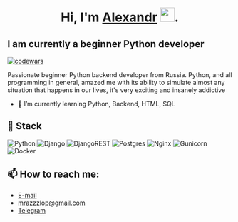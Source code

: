 ### <h1 align="center">Hi, I'm <a href="https://daniilshat.ru/" target="_blank">Alexandr</a> <img src="https://github.com/blackcater/blackcater/raw/main/images/Hi.gif" height="32"/>.
I am currently a beginner Python developer</h1>
[![codewars](https://www.codewars.com/users/mrazzzlop/badges/micro)](https://www.codewars.com/users/mrazzzlop)
-
Passionate beginner Python backend developer from Russia. Python, and all programming in general, amazed me with its ability to simulate almost any situation that happens in our lives, it's very exciting and insanely addictive

- 🌱 I’m currently learning Python, Backend, HTML, SQL
## 🔭 Stack
  ![Python](https://img.shields.io/badge/python-3670A0?style=for-the-badge&logo=python&logoColor=ffdd54)
  ![Django](https://img.shields.io/badge/django-%23092E20.svg?style=for-the-badge&logo=django&logoColor=white)
  ![DjangoREST](https://img.shields.io/badge/DJANGO-REST-ff1709?style=for-the-badge&logo=django&logoColor=white&color=ff1709&labelColor=gray)
  ![Postgres](https://img.shields.io/badge/postgres-%23316192.svg?style=for-the-badge&logo=postgresql&logoColor=white)
  ![Nginx](https://img.shields.io/badge/nginx-%23009639.svg?style=for-the-badge&logo=nginx&logoColor=white)
  ![Gunicorn](https://img.shields.io/badge/gunicorn-%298729.svg?style=for-the-badge&logo=gunicorn&logoColor=white)
  ![Docker](https://img.shields.io/badge/docker-%230db7ed.svg?style=for-the-badge&logo=docker&logoColor=white)





## 📫 How to reach me:
  - <a href="mailto:maksim.larionov.2016@gmail.com">E-mail</a>
  - [mrazzzlop@gmail.com](Mailto::mrazzzlop@gmail.com)
  - [Telegram](https://t.me/mrazzzlop) 
